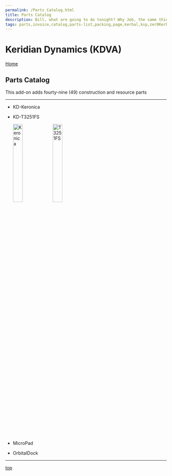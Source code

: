 ```yaml
---
permalink: /Parts Catalog.html
title: Parts Catalog
description: Bill, what are going to do tonight? Why Jeb, the same thing we do every night, Take over the world!
tags: parts,invoice,catalog,parts-list,packing,page,kerbal,ksp,zer0Kerbal,zedK
---
```


<!-- PartsCatalog.md v1.1.4.0
Keridian Dynamics (KDVA)
created: 01 Feb 2022
updated: 04 Jul 2022 -->

<script src="https://kit.fontawesome.com/0ea5493613.js" crossorigin="anonymous"></script>
<i class="fa-solid fa-explosion fa-beat-fade fa-3x" style="--fa-beat-fade-opacity: 0.1; --fa-beat-fade-scale: 1.25;color: #FF7E03" ></i>

# Keridian Dynamics (KDVA)

[Home](./index.md)

## Parts Catalog

This add-on adds fourty-nine (49) construction and resource parts

---

* KD-Keronica
* KD-T3251FS

  <img src="https://raw.githubusercontent.com/zer0Kerbal/KeridianDynamics/master/GameData/KeridianDynamics/Parts/%40thumbs/KD-Keronica_icon.png" alt="Keronica" width="25%" height="25%" /> <img src="https://raw.githubusercontent.com/zer0Kerbal/KeridianDynamics/master/GameData/KeridianDynamics/Parts/%40thumbs/KD-T3251FS_icon.png" alt="T3251FS" width="25%" height="25%" />

* MicroPad
* OrbitalDock

---

[top](#Parts-Catalog)

<!-- this file CC BY-ND 4.0 by zer0Kerbal -->